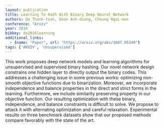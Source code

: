 ```yaml
---
layout: publication
title: Learning To Hash With Binary Deep Neural Network
authors: Do Thanh-toan, Doan Anh-dzung, Cheung Ngai-man
conference: "Arxiv"
year: 2016
bibkey: do2016learning
additional_links:
  - {name: "Paper", url: "https://arxiv.org/abs/1607.05140"}
tags: ['ARXIV', 'Unsupervised']
---
```

<p>This work proposes deep network models and learning algorithms for
unsupervised and supervised binary hashing. Our novel network design
constrains one hidden layer to directly output the binary codes. This
addresses a challenging issue in some previous works: optimizing
non-smooth objective functions due to binarization. Moreover, we
incorporate independence and balance properties in the direct and strict
forms in the learning. Furthermore, we include similarity preserving
property in our objective function. Our resulting optimization with
these binary, independence, and balance constraints is difficult to
solve. We propose to attack it with alternating optimization and careful
relaxation. Experimental results on three benchmark datasets show that
our proposed methods compare favorably with the state of the art.</p>
